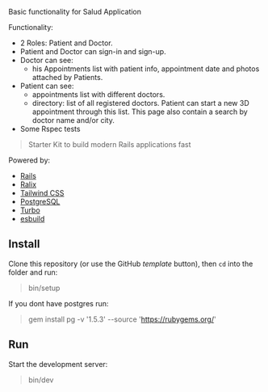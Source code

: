 Basic functionality for Salud Application

Functionality:
- 2 Roles: Patient and Doctor.
- Patient and Doctor can sign-in and sign-up.
- Doctor can see: 
  - his Appointments list with patient info,
    appointment date and photos attached by Patients.
- Patient can see: 
  - appointments list with different doctors.
  - directory: list of all registered doctors. Patient can start a new 3D
    appointment through this list. This page also contain a
    search by doctor name and/or city.
- Some Rspec tests

> Starter Kit to build modern Rails applications fast

Powered by:

- [Rails](https://rubyonrails.org)
- [Ralix](https://github.com/ralixjs/ralix)
- [Tailwind CSS](https://tailwindcss.com)
- [PostgreSQL](https://www.postgresql.org)
- [Turbo](https://turbo.hotwired.dev)
- [esbuild](https://esbuild.github.io)

## Install

Clone this repository (or use the GitHub *template* button), then `cd` into the folder and run:

> bin/setup

If you dont have postgres run:

> gem install pg -v '1.5.3' --source 'https://rubygems.org/'

## Run

Start the development server:

> bin/dev

